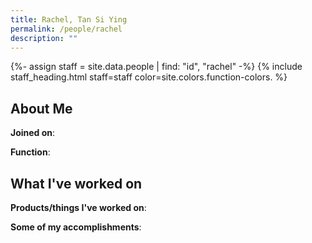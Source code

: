 ```yaml
---
title: Rachel, Tan Si Ying
permalink: /people/rachel
description: ""
---
```


{%- assign staff = site.data.people | find: "id", "rachel" -%}
{% include staff_heading.html staff=staff color=site.colors.function-colors. %}

## About Me

**Joined on**: 

**Function**: 

## What I've worked on

**Products/things I've worked on**:


**Some of my accomplishments**:

